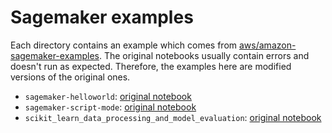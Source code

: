 # Sagemaker examples

Each directory contains an example which comes from [aws/amazon-sagemaker-examples](https://github.com/aws/amazon-sagemaker-examples). The original notebooks usually contain errors and doesn't run as expected. Therefore, the examples here are modified versions of the original ones.

- `sagemaker-helloworld`: [original notebook](https://github.com/aws/amazon-sagemaker-examples/blob/main/sagemaker_processing/basic_sagemaker_data_processing/basic_sagemaker_processing.ipynb)
- `sagemaker-script-mode`: [original notebook](https://github.com/aws/amazon-sagemaker-examples/blob/main/sagemaker-script-mode/sagemaker-script-mode.ipynb)
- `scikit_learn_data_processing_and_model_evaluation`: [original notebook](https://github.com/aws/amazon-sagemaker-examples/blob/main/sagemaker_processing/scikit_learn_data_processing_and_model_evaluation/scikit_learn_data_processing_and_model_evaluation.ipynb)
